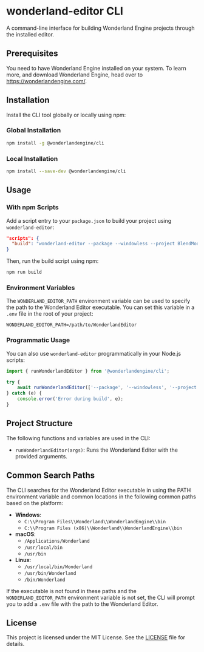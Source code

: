 # wonderland-editor CLI

A command-line interface for building Wonderland Engine projects through the installed editor.

## Prerequisites

You need to have Wonderland Engine installed on your system. To learn more, and download Wonderland Engine, head over to <https://wonderlandengine.com/>.

## Installation

Install the CLI tool globally or locally using npm:

### Global Installation

```bash
npm install -g @wonderlandengine/cli
```

### Local Installation

```bash
npm install --save-dev @wonderlandengine/cli
```

## Usage

### With npm Scripts

Add a script entry to your `package.json` to build your project using `wonderland-editor`:

```json
"scripts": {
  "build": "wonderland-editor --package --windowless --project BlendModesDemo.wlp"
}
```

Then, run the build script using npm:

```bash
npm run build
```

### Environment Variables

The `WONDERLAND_EDITOR_PATH` environment variable can be used to specify the path to the Wonderland Editor executable. You can set this variable in a `.env` file in the root of your project:

```env
WONDERLAND_EDITOR_PATH=/path/to/WonderlandEditor
```

### Programmatic Usage

You can also use `wonderland-editor` programmatically in your Node.js scripts:

```javascript
import { runWonderlandEditor } from '@wonderlandengine/cli';

try {
    await runWonderlandEditor(['--package', '--windowless', '--project', 'YourAwesomeProject.wlp']);
} catch (e) {
    console.error('Error during build', e);
}

```

## Project Structure

The following functions and variables are used in the CLI:

- `runWonderlandEditor(args)`: Runs the Wonderland Editor with the provided arguments.

## Common Search Paths

The CLI searches for the Wonderland Editor executable in using the PATH
environment variable and common locations in the following common paths based on the platform:

- **Windows**:
  - `C:\\Program Files\\Wonderland\\WonderlandEngine\\bin`
  - `C:\\Program Files (x86)\\Wonderland\\WonderlandEngine\\bin`
- **macOS**:
  - `/Applications/Wonderland`
  - `/usr/local/bin`
  - `/usr/bin`
- **Linux**:
  - `/usr/local/bin/Wonderland`
  - `/usr/bin/Wonderland`
  - `/bin/Wonderland`

If the executable is not found in these paths and the `WONDERLAND_EDITOR_PATH` environment variable is not set, the CLI will prompt you to add a `.env` file with the path to the Wonderland Editor.

## License

This project is licensed under the MIT License. See the [LICENSE](LICENSE) file for details.
